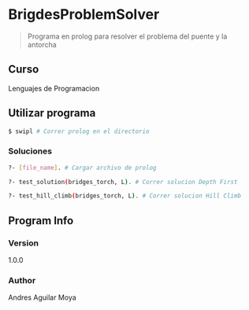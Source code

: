 # BrigdesProblemSolver

> Programa en prolog para resolver el problema del puente y la antorcha

## Curso

Lenguajes de Programacion

## Utilizar programa

```bash
$ swipl # Correr prolog en el directorio
```

### Soluciones

```bash
?- [file_name]. # Cargar archivo de prolog

?- test_solution(bridges_torch, L). # Correr solucion Depth First

?- test_hill_climb(bridges_torch, L). # Correr solucion Hill Climb
```

## Program Info

### Version

1.0.0

### Author

Andres Aguilar Moya
